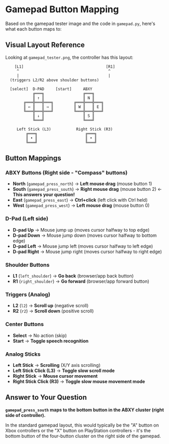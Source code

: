 # Gamepad Button Mapping

Based on the gamepad tester image and the code in `gamepad.py`, here's what each button maps to:

## Visual Layout Reference
Looking at `gamepad_tester.png`, the controller has this layout:

```
    [L1]                                    [R1]
     ^                                       ^
     |                                       |
  (triggers L2/R2 above shoulder buttons)
  
  [select]  D-PAD     [start]     ABXY
            ╔═══╗                 ╔═══╗
            ║ ↑ ║                 ║ N ║
        ╔═══╬═══╬═══╗         ╔═══╬═══╬═══╗
        ║ ← ║   ║ → ║         ║ W ║   ║ E ║
        ╚═══╬═══╬═══╝         ╚═══╬═══╬═══╝
            ║ ↓ ║                 ║ S ║
            ╚═══╝                 ╚═══╝
            
     Left Stick (L3)           Right Stick (R3)
         ╔═══╗                     ╔═══╗
         ║ • ║                     ║ • ║
         ╚═══╝                     ╚═══╝
```

## Button Mappings

### ABXY Buttons (Right side - "Compass" buttons)
- **North** (`gamepad_press_north`) → **Left mouse drag** (mouse button 1)
- **South** (`gamepad_press_south`) → **Right mouse drag** (mouse button 2) ← **This answers your question!**
- **East** (`gamepad_press_east`) → **Ctrl+click** (left click with Ctrl held)
- **West** (`gamepad_press_west`) → **Left mouse drag** (mouse button 0)

### D-Pad (Left side)
- **D-pad Up** → Mouse jump up (moves cursor halfway to top edge)
- **D-pad Down** → Mouse jump down (moves cursor halfway to bottom edge)
- **D-pad Left** → Mouse jump left (moves cursor halfway to left edge)  
- **D-pad Right** → Mouse jump right (moves cursor halfway to right edge)

### Shoulder Buttons
- **L1** (`left_shoulder`) → **Go back** (browser/app back button)
- **R1** (`right_shoulder`) → **Go forward** (browser/app forward button)

### Triggers (Analog)
- **L2** (`l2`) → **Scroll up** (negative scroll)
- **R2** (`r2`) → **Scroll down** (positive scroll)

### Center Buttons
- **Select** → No action (skip)
- **Start** → **Toggle speech recognition**

### Analog Sticks
- **Left Stick** → **Scrolling** (X/Y axis scrolling)
- **Left Stick Click (L3)** → **Toggle slow scroll mode**
- **Right Stick** → **Mouse cursor movement** 
- **Right Stick Click (R3)** → **Toggle slow mouse movement mode**

## Answer to Your Question

**`gamepad_press_south` maps to the bottom button in the ABXY cluster (right side of controller).**

In the standard gamepad layout, this would typically be the "A" button on Xbox controllers or the "X" button on PlayStation controllers - it's the bottom button of the four-button cluster on the right side of the gamepad.